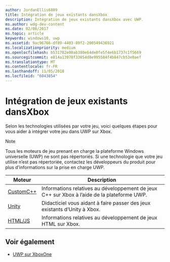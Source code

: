 ```yaml
---
author: JordanEllis6809
title: Intégration de jeux existants dansXbox
description: Intégration de jeux existants dansXbox avec UWP.
ms.author: wdg-dev-content
ms.date: 02/08/2017
ms.topic: article
keywords: windows10, uwp
ms.assetid: 9ac96766-df89-4403-89f2-200549436921
ms.localizationpriority: medium
ms.openlocfilehash: b531782e00ab380e64de0fe5f4e6b1737c1f5669
ms.sourcegitcommit: e814a13978f33654d8e995584f4b047cb53e0aef
ms.translationtype: MT
ms.contentlocale: fr-FR
ms.lasthandoff: 11/05/2018
ms.locfileid: "6043854"
---
```

# <a name="bringing-existing-games-to-xbox"></a>Intégration de jeux existants dansXbox


Selon les technologies utilisées par votre jeu, voici quelques étapes pour vous aider à intégrer votre jeu dans UWP sur Xbox.

> [!NOTE]
> Tous les moteurs de jeu prenant en charge la plateforme Windows universelle (UWP) ne sont pas répertoriés. Si une technologie que votre jeu utilise n’est pas répertoriée, contactez les développeurs du produit pour plus d’informations sur la prise en charge UWP.

| Moteur      | Description |
|------------|-------------|
|[CustomC++](development-lanes-custom-cpp.md)| Informations relatives au développement de jeux C++ sur Xbox à l’aide de la plateforme UWP. |
|[Unity](development-lanes-unity.md)| Didacticiel vous aidant à faire passer des jeux existants d’Unity à Xbox. |
|[HTML/JS](development-lanes-html.md)| Informations relatives au développement de jeux HTML sur Xbox. |

## <a name="see-also"></a>Voir également

- [UWP sur XboxOne](index.md)
